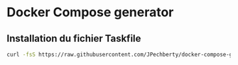 # Docker Compose generator

## Installation du fichier Taskfile

````bash
curl -fsS https://raw.githubusercontent.com/JPechberty/docker-compose-generator/develop/Taskfile.yaml > Taskfile.yaml
````